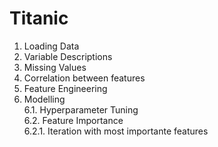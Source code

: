 # Titanic

1. Loading Data
2. Variable Descriptions
3. Missing Values
4. Correlation between features
5. Feature Engineering
6. Modelling<br>
	6.1. Hyperparameter Tuning<br>
	6.2. Feature Importance<br>
		6.2.1. Iteration with most importante features<br>
